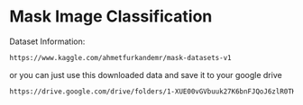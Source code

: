 # Mask Image Classification

Dataset Information:

```bash
https://www.kaggle.com/ahmetfurkandemr/mask-datasets-v1 
```
or you can just use this downloaded data and save it to your google drive

```bash
https://drive.google.com/drive/folders/1-XUE00vGVbuuk27K6bnFJQoJ6zlR0TKn?usp=sharing
```
